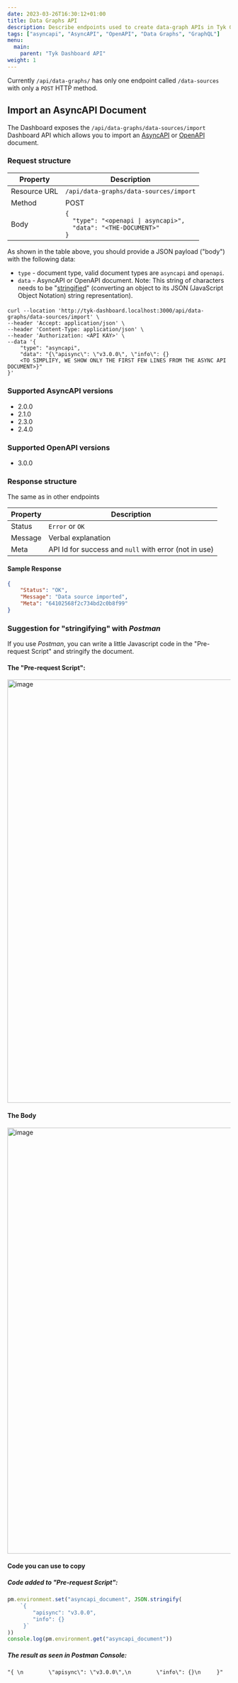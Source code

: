 ```yaml
---
date: 2023-03-26T16:30:12+01:00
title: Data Graphs API
description: Describe endpoints used to create data-graph APIs in Tyk Gateway
tags: ["asyncapi", "AsyncAPI", "OpenAPI", "Data Graphs", "GraphQL"]
menu:
  main:
    parent: "Tyk Dashboard API"
weight: 1
---
```


Currently `/api/data-graphs/` has only one endpoint called `/data-sources` with only a `POST` HTTP method.

## Import an AsyncAPI Document

The Dashboard exposes the `/api/data-graphs/data-sources/import` Dashboard API which allows you to import an [AsyncAPI](https://www.asyncapi.com/docs/reference/specification/v3.0.0) or [OpenAPI](https://swagger.io/specification/) document.

### Request structure

| **Property** | **Description**                                       |
|--------------|-------------------------------------------------------|
| Resource URL | `/api/data-graphs/data-sources/import`                |
| Method       | POST                                                  |
| Body         | `{`<br/>`  "type": "<openapi \| asyncapi>",`<br/>`  "data": "<THE-DOCUMENT>"`<br/>`}`|

As shown in the table above, you should provide a JSON payload ("body") with the following data:
* `type` - document type, valid document types are `asyncapi` and `openapi`.
* `data` - AsyncAPI or OpenAPI document. Note: This string of characters needs to be "[stringified](https://developer.mozilla.org/en-US/docs/Web/JavaScript/Reference/Global_Objects/JSON/stringify)" (converting an object to its JSON (JavaScript Object Notation) string representation).

#### 
```curl
curl --location 'http://tyk-dashboard.localhost:3000/api/data-graphs/data-sources/import' \
--header 'Accept: application/json' \
--header 'Content-Type: application/json' \
--header 'Authorization: <API KAY>' \
--data '{
    "type": "asyncapi",
    "data": "{\"apisync\": \"v3.0.0\", \"info\": {}
    <TO SIMPLIFY, WE SHOW ONLY THE FIRST FEW LINES FROM THE ASYNC API DOCUMENT>}"
}'
```

### Supported AsyncAPI versions
* 2.0.0
* 2.1.0
* 2.3.0
* 2.4.0

### Supported OpenAPI versions
* 3.0.0

### Response structure
The same as in other endpoints

| **Property** | **Description**                                       |
|--------------|-------------------------------------------------------|
| Status       | `Error` or `OK`                                       |
| Message      | Verbal explanation                                    |
| Meta         | API Id for success and `null` with error (not in use) |

#### Sample Response

```json
{
    "Status": "OK",
    "Message": "Data source imported",
    "Meta": "64102568f2c734bd2c0b8f99"
}
```

### Suggestion for "stringifying" with *Postman*
If you use *Postman*, you can write a little Javascript code in the "Pre-request Script" and stringify the document.

#### The "Pre-request Script":
<img width="953" alt="image" src="https://github.com/TykTechnologies/tyk-docs/assets/3155222/b8f32d89-bcfb-4f6c-9fed-b39d2949eddb">

#### The Body
<img width="959" alt="image" src="https://github.com/TykTechnologies/tyk-docs/assets/3155222/458ee994-cc95-4658-ab3d-0dc27712ba4a">


#### Code you can use to copy
##### Code added to "Pre-request Script":
```javascript
pm.environment.set("asyncapi_document", JSON.stringify(
    `{ 
        "apisync": "v3.0.0",
        "info": {}
     }`
))
console.log(pm.environment.get("asyncapi_document"))
```
##### The result as seen in Postman Console:
```
"{ \n        \"apisync\": \"v3.0.0\",\n        \"info\": {}\n     }"
```
